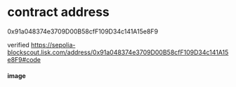 # contract address 

0x91a048374e3709D00B58cfF109D34c141A15e8F9

 verified
https://sepolia-blockscout.lisk.com/address/0x91a048374e3709D00B58cfF109D34c141A15e8F9#code

#### image
```

